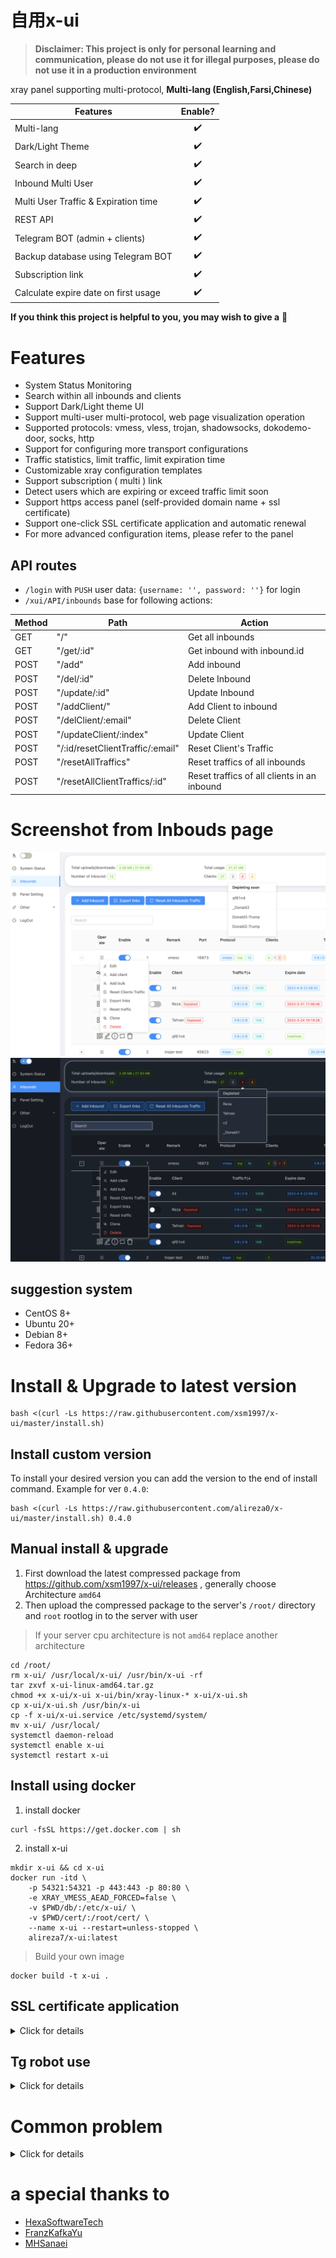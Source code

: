 # 自用x-ui

> **Disclaimer: This project is only for personal learning and communication, please do not use it for illegal purposes, please do not use it in a production environment**

xray panel supporting multi-protocol, **Multi-lang (English,Farsi,Chinese)**

| Features        | Enable?           |
| ------------- |:-------------:|
| Multi-lang | :heavy_check_mark: |
| Dark/Light Theme | :heavy_check_mark: |
| Search in deep | :heavy_check_mark: |
| Inbound Multi User | :heavy_check_mark: |
| Multi User Traffic & Expiration time | :heavy_check_mark: |
| REST API | :heavy_check_mark: |
| Telegram BOT (admin + clients) | :heavy_check_mark: |
| Backup database using Telegram BOT | :heavy_check_mark: |
| Subscription link | :heavy_check_mark: |
| Calculate expire date on first usage | :heavy_check_mark: |

**If you think this project is helpful to you, you may wish to give a** :star2: 

# Features

- System Status Monitoring
- Search within all inbounds and clients
- Support Dark/Light theme UI
- Support multi-user multi-protocol, web page visualization operation
- Supported protocols: vmess, vless, trojan, shadowsocks, dokodemo-door, socks, http
- Support for configuring more transport configurations
- Traffic statistics, limit traffic, limit expiration time
- Customizable xray configuration templates
- Support subscription ( multi ) link
- Detect users which are expiring or exceed traffic limit soon
- Support https access panel (self-provided domain name + ssl certificate)
- Support one-click SSL certificate application and automatic renewal
- For more advanced configuration items, please refer to the panel

## API routes

- `/login` with `PUSH` user data: `{username: '', password: ''}` for login
- `/xui/API/inbounds` base for following actions:

| Method | Path | Action |
| ------------- | ------------- | ------------- |
| GET | "/" | Get all inbounds |
| GET | "/get/:id" | Get inbound with inbound.id |
| POST | "/add" | Add inbound |
| POST | "/del/:id" | Delete Inbound |
| POST | "/update/:id" | Update Inbound |
| POST | "/addClient/" | Add Client to inbound |
| POST | "/delClient/:email" | Delete Client |
| POST | "/updateClient/:index" | Update Client |
| POST | "/:id/resetClientTraffic/:email" | Reset Client's Traffic |
| POST | "/resetAllTraffics" | Reset traffics of all inbounds |
| POST | "/resetAllClientTraffics/:id" | Reset traffics of all clients in an inbound |

# Screenshot from Inbouds page

![inbounds](./media/inbounds.png)
![Dark inbounds](./media/inbounds-dark.png)

## suggestion system

- CentOS 8+
- Ubuntu 20+
- Debian 8+
- Fedora 36+

# Install & Upgrade to latest version

```
bash <(curl -Ls https://raw.githubusercontent.com/xsm1997/x-ui/master/install.sh)
```

## Install custom version
To install your desired version you can add the version to the end of install command. Example for ver `0.4.0`:
```
bash <(curl -Ls https://raw.githubusercontent.com/alireza0/x-ui/master/install.sh) 0.4.0
```

## Manual install & upgrade

1. First download the latest compressed package from https://github.com/xsm1997/x-ui/releases , generally choose Architecture `amd64`
2. Then upload the compressed package to the server's `/root/` directory and `root` rootlog in to the server with user

> If your server cpu architecture is not `amd64` replace another architecture

```
cd /root/
rm x-ui/ /usr/local/x-ui/ /usr/bin/x-ui -rf
tar zxvf x-ui-linux-amd64.tar.gz
chmod +x x-ui/x-ui x-ui/bin/xray-linux-* x-ui/x-ui.sh
cp x-ui/x-ui.sh /usr/bin/x-ui
cp -f x-ui/x-ui.service /etc/systemd/system/
mv x-ui/ /usr/local/
systemctl daemon-reload
systemctl enable x-ui
systemctl restart x-ui
```

## Install using docker

1. install docker

```shell
curl -fsSL https://get.docker.com | sh
```

2. install x-ui

```shell
mkdir x-ui && cd x-ui
docker run -itd \
    -p 54321:54321 -p 443:443 -p 80:80 \
    -e XRAY_VMESS_AEAD_FORCED=false \
    -v $PWD/db/:/etc/x-ui/ \
    -v $PWD/cert/:/root/cert/ \
    --name x-ui --restart=unless-stopped \
    alireza7/x-ui:latest
```

> Build your own image

```shell
docker build -t x-ui .
```

## SSL certificate application
<details>
  <summary>Click for details</summary>

### Cloudflare

> This feature and tutorial are provided by [FranzKafkaYu](https://github.com/FranzKafkaYu)

### Certbot

```bash
snap install core; snap refresh core
snap install --classic certbot
ln -s /snap/bin/certbot /usr/bin/certbot

certbot certonly --standalone --register-unsafely-without-email --non-interactive --agree-tos -d <Your Domain Name>
```
</details>

## Tg robot use
<details>
  <summary>Click for details</summary>

> This feature and tutorial are provided by [FranzKafkaYu](https://github.com/FranzKafkaYu)

X-UI supports daily traffic notification, panel login reminder and other functions through the Tg robot. To use the Tg robot, you need to apply for the specific application tutorial. You can refer to the [blog](https://coderfan.net/how-to-use-telegram-bot-to-alarm-you-when-someone-login-into-your-vps.html)
Set the robot-related parameters in the panel background, including:

- Tg robot Token
- Tg robot ChatId
- Tg robot cycle runtime, in crontab syntax
- Tg robot Expiration threshold
- Tg robot Traffic threshold
- Tg robot Enable send backup in cycle runtime
- Tg robot Enable CPU usage alarm threshold

Reference syntax:

- 30 * * * * * //Notify at the 30s of each point
- 0 */10 * * * * //Notify at the first second of each 10 minutes
- @hourly // hourly notification
- @daily // Daily notification (00:00 in the morning)
- @every 8h // notify every 8 hours

### Telegram Bot Features

- Report periodic
- Login notification
- CPU threshold notification
- Threshold for Expiration time and Traffic to report in advance
- Support client report menu if client's telegram username added to the user's configurations
- Support telegram traffic report searched with UID (VMESS/VLESS) or Password (TROJAN) - anonymously
- Menu based bot
- Search client by email ( only admin )
- Check all inbounds
- Check server status
- Check depleted users
- Receive backup by request and in periodic reports
</details>

# Common problem
<details>
  <summary>Click for details</summary>
## Migrating from v2-ui

First install the latest version of x-ui on the server where v2-ui is installed, and then use the following command to migrate, which will migrate the native v2-ui `All inbound account data` to x-ui，`Panel settings and username passwords are not migrated`

> Please `Close v2-ui` and `restart x-ui`, otherwise the inbound of v2-ui will cause a `port conflict with the inbound of x-ui`

```
x-ui v2-ui
```

# T-Shoots:

**If you upgrade from an old version or other forks, for enable traffic for users you should do :**

find this in config : 
``` json
 "policy": {
    "system": {
```
**and add this just after  ` "policy": {` :**
```json
    "levels": {
      "0": {
        "statsUserUplink": true,
        "statsUserDownlink": true
      }
    },
```

**the final output is like :**
```json
  "policy": {
    "levels": {
      "0": {
        "statsUserUplink": true,
        "statsUserDownlink": true
      }
    },

    "system": {
      "statsInboundDownlink": true,
      "statsInboundUplink": true
    }
  },
  "routing": {
```
 restart panel
</details>

# a special thanks to
- [HexaSoftwareTech](https://github.com/HexaSoftwareTech/)
- [FranzKafkaYu](https://github.com/FranzKafkaYu)
- [MHSanaei](https://github.com/MHSanaei) 
